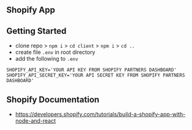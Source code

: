 ## Shopify App

## Getting Started
- clone repo > `npm i` > `cd client` > `npm i` > `cd ..`
- create file `.env` in root directory
- add the following to `.env`
```
SHOPIFY_API_KEY='YOUR API KEY FROM SHOPIFY PARTNERS DASHBOARD'
SHOPIFY_API_SECRET_KEY='YOUR API SECRET KEY FROM SHOPIFY PARTNERS DASHBOARD'
```

## Shopify Documentation
- https://developers.shopify.com/tutorials/build-a-shopify-app-with-node-and-react